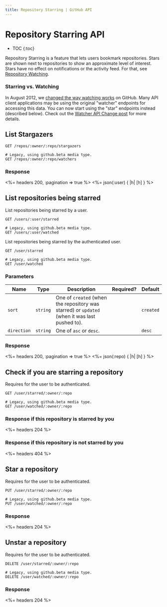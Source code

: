 ```yaml
---
title: Repository Starring | GitHub API
---
```


# Repository Starring API

* TOC
{:toc}

Repository Starring is a feature that lets users bookmark repositories.  Stars
are shown next to repositories to show an approximate level of interest.  Stars
have no effect on notifications or the activity feed.  For that, see [Repository
Watching](/v3/activity/watching).

### Starring vs. Watching

In August 2012, we [changed the way watching
works](https://github.com/blog/1204-notifications-stars) on GitHub.  Many API
client applications may be using the original "watcher" endpoints for accessing
this data. You can now start using the "star" endpoints instead (described
below). Check out the [Watcher API Change post](/changes/2012-9-5-watcher-api/)
for more details.

## List Stargazers

    GET /repos/:owner/:repo/stargazers

    # Legacy, using github.beta media type.
    GET /repos/:owner/:repo/watchers

### Response

<%= headers 200, :pagination => true %>
<%= json(:user) { |h| [h] } %>

## List repositories being starred

List repositories being starred by a user.

    GET /users/:user/starred

    # Legacy, using github.beta media type.
    GET /users/:user/watched

List repositories being starred by the authenticated user.

    GET /user/starred

    # Legacy, using github.beta media type.
    GET /user/watched

### Parameters

Name | Type | Description | Required? | Default
----|------|--------------|-----------|---------
`sort`|`string` | One of `created` (when the repository was starred) or `updated` (when it was last pushed to). | |`created`
`direction`|`string` | One of `asc` or `desc`. | |`desc`


### Response

<%= headers 200, :pagination => true %>
<%= json(:repo) { |h| [h] } %>

## Check if you are starring a repository

Requires for the user to be authenticated.

    GET /user/starred/:owner/:repo

    # Legacy, using github.beta media type.
    GET /user/watched/:owner/:repo

### Response if this repository is starred by you

<%= headers 204 %>

### Response if this repository is not starred by you

<%= headers 404 %>

## Star a repository

Requires for the user to be authenticated.

    PUT /user/starred/:owner/:repo

    # Legacy, using github.beta media type.
    PUT /user/watched/:owner/:repo

### Response

<%= headers 204 %>

## Unstar a repository

Requires for the user to be authenticated.

    DELETE /user/starred/:owner/:repo

    # Legacy, using github.beta media type.
    DELETE /user/watched/:owner/:repo

### Response

<%= headers 204 %>
